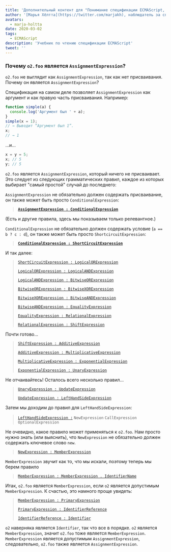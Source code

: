 ```yaml
---
title: 'Дополнительный контент для "Понимание спецификации ECMAScript, часть 2"'
author: '[Марья Хёлтта](https://twitter.com/marjakh), наблюдатель за спекулятивной спецификацией'
avatars:
  - marja-holtta
date: 2020-03-02
tags:
  - ECMAScript
description: 'Учебник по чтению спецификации ECMAScript'
tweet: ''
---
```


### Почему `o2.foo` является `AssignmentExpression`?

`o2.foo` не выглядит как `AssignmentExpression`, так как нет присваивания. Почему он является `AssignmentExpression`?

Спецификация на самом деле позволяет `AssignmentExpression` как аргумент и как правую часть присваивания. Например:

```js
function simple(a) {
  console.log('Аргумент был ' + a);
}
simple(x = 1);
// → Выводит “Аргумент был 1”.
x;
// → 1
```

…и…

```js
x = y = 5;
x; // 5
y; // 5
```

`o2.foo` является `AssignmentExpression`, который ничего не присваивает. Это следует из следующих грамматических правил, каждое из которых выбирает "самый простой" случай до последнего:

`AssignmentExpression` не обязательно должен содержать присваивание, он также может быть просто `ConditionalExpression`:

> **[`AssignmentExpression : ConditionalExpression`](https://tc39.es/ecma262/#sec-assignment-operators)**

(Есть и другие правила, здесь мы показываем только релевантное.)

`ConditionalExpression` не обязательно должен содержать условие (`a == b ? c : d`), он также может быть просто `ShortcircuitExpression`:

> **[`ConditionalExpression : ShortCircuitExpression`](https://tc39.es/ecma262/#sec-conditional-operator)**

И так далее:

> [`ShortCircuitExpression : LogicalORExpression`](https://tc39.es/ecma262/#prod-ShortCircuitExpression)
>
> [`LogicalORExpression : LogicalANDExpression`](https://tc39.es/ecma262/#prod-LogicalORExpression)
>
> [`LogicalANDExpression : BitwiseORExpression`](https://tc39.es/ecma262/#prod-LogicalANDExpression)
>
> [`BitwiseORExpression : BitwiseXORExpression`](https://tc39.es/ecma262/#prod-BitwiseORExpression)
>
> [`BitwiseXORExpression : BitwiseANDExpression`](https://tc39.es/ecma262/#prod-BitwiseXORExpression)
>
> [`BitwiseANDExpression : EqualityExpression`](https://tc39.es/ecma262/#prod-BitwiseANDExpression)
>
> [`EqualityExpression : RelationalExpression`](https://tc39.es/ecma262/#sec-equality-operators)
>
> [`RelationalExpression : ShiftExpression`](https://tc39.es/ecma262/#prod-RelationalExpression)

<!--truncate-->
Почти готово…

> [`ShiftExpression : AdditiveExpression`](https://tc39.es/ecma262/#prod-ShiftExpression)
>
> [`AdditiveExpression : MultiplicativeExpression`](https://tc39.es/ecma262/#prod-AdditiveExpression)
>
> [`MultiplicativeExpression : ExponentialExpression`](https://tc39.es/ecma262/#prod-MultiplicativeExpression)
>
> [`ExponentialExpression : UnaryExpression`](https://tc39.es/ecma262/#prod-ExponentiationExpression)

Не отчаивайтесь! Осталось всего несколько правил…

> [`UnaryExpression : UpdateExpression`](https://tc39.es/ecma262/#prod-UnaryExpression)
>
> [`UpdateExpression : LeftHandSideExpression`](https://tc39.es/ecma262/#prod-UpdateExpression)

Затем мы доходим до правил для `LeftHandSideExpression`:

> [`LeftHandSideExpression :`](https://tc39.es/ecma262/#prod-LeftHandSideExpression)
> `NewExpression`
> `CallExpression`
> `OptionalExpression`

Не очевидно, какое правило может применяться к `o2.foo`. Нам просто нужно знать (или выяснить), что `NewExpression` не обязательно должен содержать ключевое слово `new`.

> [`NewExpression : MemberExpression`](https://tc39.es/ecma262/#prod-NewExpression)

`MemberExpression` звучит как то, что мы искали, поэтому теперь мы берем правило

> [`MemberExpression : MemberExpression . IdentifierName`](https://tc39.es/ecma262/#prod-MemberExpression)

Итак, `o2.foo` является `MemberExpression`, если `o2` является допустимым `MemberExpression`. К счастью, это намного проще увидеть:

> [`MemberExpression : PrimaryExpression`](https://tc39.es/ecma262/#prod-MemberExpression)
>
> [`PrimaryExpression : IdentifierReference`](https://tc39.es/ecma262/#prod-PrimaryExpression)
>
> [`IdentifierReference : Identifier`](https://tc39.es/ecma262/#prod-IdentifierReference)

`o2` наверняка является `Identifier`, так что все в порядке. `o2` является `MemberExpression`, значит `o2.foo` тоже является `MemberExpression`. `MemberExpression` является допустимым `AssignmentExpression`, следовательно, `o2.foo` также является `AssignmentExpression`.
